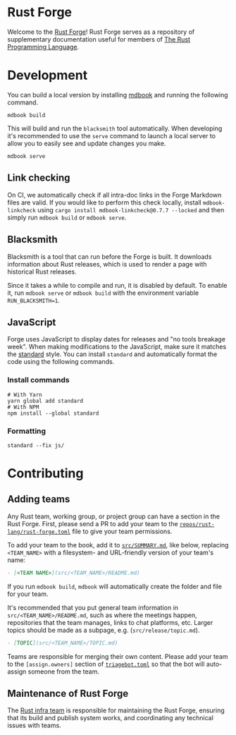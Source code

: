 # Rust Forge

Welcome to the [Rust Forge]! Rust Forge serves as a repository of supplementary
documentation useful for members of [The Rust Programming Language].

[the rust programming language]: https://rust-lang.org
[rust forge]: https://forge.rust-lang.org

# Development

You can build a local version by installing [mdbook] and running the following command.

```console
mdbook build
```

This will build and run the `blacksmith` tool automatically. When developing
it's recommended to use the `serve` command to launch a local server to allow
you to easily see and update changes you make.

[mdbook]: https://github.com/rust-lang/mdBook

```console
mdbook serve
```

## Link checking

On CI, we automatically check if all intra-doc links in the Forge Markdown files are valid. If you would like to
perform this check locally, install `mdbook-linkcheck` using `cargo install mdbook-linkcheck@0.7.7 --locked` and then
simply run `mdbook build` or `mdbook serve`.

## Blacksmith

Blacksmith is a tool that can run before the Forge is built. It downloads information about Rust releases, which is used
to render a page with historical Rust releases.

Since it takes a while to compile and run, it is disabled by default. To enable it, run `mdbook serve` or `mdbook build`
with the environment variable `RUN_BLACKSMITH=1`.

## JavaScript

Forge uses JavaScript to display dates for releases and "no tools breakage
week". When making modifications to the JavaScript, make sure it matches the
[standard] style. You can install `standard` and automatically format the code
using the following commands.

[standard]: https://standardjs.com/index.html

### Install commands

```console
# With Yarn
yarn global add standard
# With NPM
npm install --global standard
```

### Formatting

```console
standard --fix js/
```

# Contributing

## Adding teams

Any Rust team, working group, or project group can have a section in the Rust Forge.
First, please send a PR to add your team to the [`repos/rust-lang/rust-forge.toml`][team-repo] file to give your team permissions.

To add your team to the book, add it to [`src/SUMMARY.md`], like below, replacing `<TEAM_NAME>` with a filesystem- and URL-friendly version of your team's name:

```markdown
- [<TEAM NAME>](src/<TEAM_NAME>/README.md)
```

If you run `mdbook build`, `mdbook` will automatically create the folder and file for your team.

It's recommended that you put general team information in `src/<TEAM_NAME>/README.md`, such as where the meetings happen, repositories that the team manages, links to chat platforms, etc. Larger topics should be made as a subpage, e.g. (`src/release/topic.md`).

```markdown
- [TOPIC](src/<TEAM_NAME>/TOPIC.md)
```

Teams are responsible for merging their own content.
Please add your team to the `[assign.owners]` section of [`triagebot.toml`] so that the bot will auto-assign someone from the team.

[team-repo]: https://github.com/rust-lang/team/blob/master/repos/rust-lang/rust-forge.toml
[`src/SUMMARY.md`]: https://github.com/rust-lang/rust-forge/blob/master/src/SUMMARY.md
[`triagebot.toml`]: https://github.com/rust-lang/rust-forge/blob/master/triagebot.toml

## Maintenance of Rust Forge

The [Rust infra team] is responsible for maintaining the Rust Forge, ensuring that its build and publish system works, and coordinating any technical issues with teams.

[Rust infra team]: https://www.rust-lang.org/governance/teams/infra
